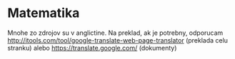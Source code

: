 # Matematika

Mnohe zo zdrojov su v anglictine. Na preklad, ak je potrebny, odporucam http://itools.com/tool/google-translate-web-page-translator (preklada celu stranku) alebo https://translate.google.com/ (dokumenty)
